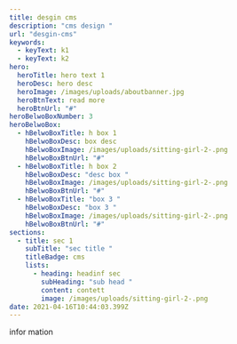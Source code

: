 ```yaml
---
title: desgin cms
description: "cms design "
url: "desgin-cms"
keywords:
  - keyText: k1
  - keyText: k2
hero:
  heroTitle: hero text 1
  heroDesc: hero desc
  heroImage: /images/uploads/aboutbanner.jpg
  heroBtnText: read more
  heroBtnUrl: "#"
heroBelwoBoxNumber: 3
heroBelwoBox:
  - hBelwoBoxTitle: h box 1
    hBelwoBoxDesc: box desc
    hBelwoBoxImage: /images/uploads/sitting-girl-2-.png
    hBelwoBoxBtnUrl: "#"
  - hBelwoBoxTitle: h box 2
    hBelwoBoxDesc: "desc box "
    hBelwoBoxImage: /images/uploads/sitting-girl-2-.png
    hBelwoBoxBtnUrl: "#"
  - hBelwoBoxTitle: "box 3 "
    hBelwoBoxDesc: "box 3 "
    hBelwoBoxImage: /images/uploads/sitting-girl-2-.png
    hBelwoBoxBtnUrl: "#"
sections:
  - title: sec 1
    subTitle: "sec title "
    titleBadge: cms
    lists:
      - heading: headinf sec
        subHeading: "sub head "
        content: contett
        image: /images/uploads/sitting-girl-2-.png
date: 2021-04-16T10:44:03.399Z
---
```

infor mation